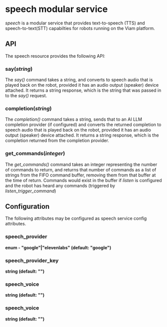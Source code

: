# speech modular service

*speech* is a modular service that provides text-to-speech (TTS) and speech-to-text(STT) capabilties for robots running on the Viam platform.

## API

The speech resource provides the following API:

### say(*string*)

The *say()* command takes a string, and converts to speech audio that is played back on the robot, provided it has an audio output (speaker) device attached.
It returns a string response, which is the string that was passed in to the *say()* request.


### completion(*string*)

The *completion()* command takes a string, sends that to an AI LLM completion provider (if configured) and converts the returned completion to speech audio that is played back on the robot, provided it has an audio output (speaker) device attached.
It returns a string response, which is the completion returned from the completion provider.

### get_commands(*integer*)

The *get_commands()* command takes an integer representing the number of commands to return, and returns that number of commands as a list of strings from the FIFO command buffer, removing them from that buffer at the time of return.
Commands would exist in the buffer if *listen* is configured and the robot has heard any commands (triggered by *listen_trigger_command*)

## Configuration

The following attributes may be configured as speech service config attributes.

### speech_provider

**enum - "google"|"elevenlabs" (default: "google")**


### speech_provider_key

**string (default: "")**

### speech_voice

**string (default: "")**

### speech_voice

**string (default: "")**

